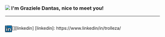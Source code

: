 <!--**Trolleza/Trolleza** is a ✨ _special_ ✨ repository because its `README.md` (this file) appears on your GitHub profile. -->
### <img src="https://media.giphy.com/media/cLB6YgcOiYmKRZqk8Z/giphy.gif" width="150px"> I'm Graziele Dantas, nice to meet you! 
<!-- <img src="https://media.giphy.com/media/yBRmZBPzAYA8yf7fBT/giphy.gif" width="150px"> -->

<hr>
<br>
[<img align="left" alt="grazieledantas | LinkedIn" width="22px" src="./linkedin.svg" />][linkedin]
[linkedin]: https://www.linkedin/in/trolleza/




